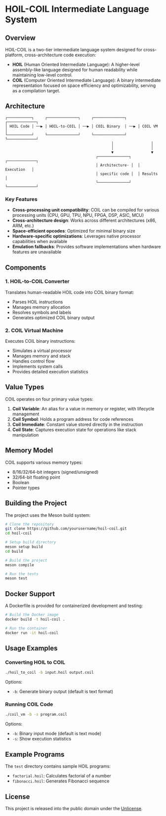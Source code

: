 # HOIL-COIL Intermediate Language System

## Overview

HOIL-COIL is a two-tier intermediate language system designed for cross-platform, cross-architecture code execution:

- **HOIL** (Human Oriented Intermediate Language): A higher-level assembly-like language designed for human readability while maintaining low-level control.
- **COIL** (Computer Oriented Intermediate Language): A binary intermediate representation focused on space efficiency and optimizability, serving as a compilation target.

## Architecture

```
┌───────────┐     ┌──────────────┐     ┌──────────────┐     ┌─────────────┐
│ HOIL Code │ ──▶ │ HOIL-to-COIL │ ──▶ │ COIL Binary  │ ──▶ │ COIL VM     │
└───────────┘     └──────────────┘     └──────────────┘     └─────────────┘
                                                │                 │
                                                │                 │
                                                ▼                 ▼
                                         ┌──────────────┐  ┌─────────────┐
                                         │ Architecture- │  │ Execution   │
                                         │ specific code │  │ Results     │
                                         └──────────────┘  └─────────────┘
```

### Key Features

- **Cross-processing unit compatibility**: COIL can be compiled for various processing units (CPU, GPU, TPU, NPU, FPGA, DSP, ASIC, MCU)
- **Cross-architecture design**: Works across different architectures (x86, ARM, etc.)
- **Space-efficient opcodes**: Optimized for minimal binary size
- **Hardware-specific optimizations**: Leverages native processor capabilities when available
- **Emulation fallbacks**: Provides software implementations when hardware features are unavailable

## Components

### 1. HOIL-to-COIL Converter

Translates human-readable HOIL code into COIL binary format:
- Parses HOIL instructions
- Manages memory allocation
- Resolves symbols and labels
- Generates optimized COIL binary output

### 2. COIL Virtual Machine

Executes COIL binary instructions:
- Simulates a virtual processor
- Manages memory and stack
- Handles control flow
- Implements system calls
- Provides detailed execution statistics

## Value Types

COIL operates on four primary value types:

1. **Coil Variable**: An alias for a value in memory or register, with lifecycle management
2. **Coil Symbol**: Holds a program address for code references
3. **Coil Immediate**: Constant value stored directly in the instruction
4. **Coil State**: Captures execution state for operations like stack manipulation

## Memory Model

COIL supports various memory types:
- 8/16/32/64-bit integers (signed/unsigned)
- 32/64-bit floating point
- Boolean
- Pointer types

## Building the Project

The project uses the Meson build system:

```bash
# Clone the repository
git clone https://github.com/yourusername/hoil-coil.git
cd hoil-coil

# Setup build directory
meson setup build
cd build

# Build the project
meson compile

# Run the tests
meson test
```

## Docker Support

A Dockerfile is provided for containerized development and testing:

```bash
# Build the Docker image
docker build -t hoil-coil .

# Run the container
docker run -it hoil-coil
```

## Usage Examples

### Converting HOIL to COIL

```bash
./hoil_to_coil -b input.hoil output.coil
```

Options:
- `-b`: Generate binary output (default is text format)

### Running COIL Code

```bash
./coil_vm -b -s program.coil
```

Options:
- `-b`: Binary input mode (default is text mode)
- `-s`: Show execution statistics

## Example Programs

The `test` directory contains sample HOIL programs:
- `factorial.hoil`: Calculates factorial of a number
- `fibonacci.hoil`: Generates Fibonacci sequence

## License

This project is released into the public domain under the [Unlicense](https://unlicense.org/).